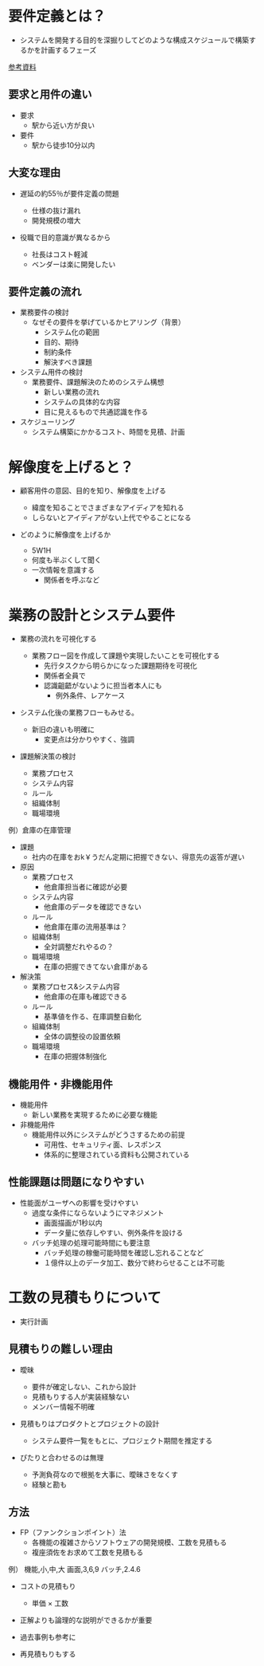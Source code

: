 # 要件定義とは？
- システムを開発する目的を深掘りしてどのような構成スケジュールで構築するかを計画するフェーズ

[参考資料](https://www.youtube.com/watch?v=HNBQKYB4ie0)
## 要求と用件の違い
- 要求
  - 駅から近い方が良い
- 要件
  - 駅から徒歩10分以内

## 大変な理由
- 遅延の約55％が要件定義の問題
  - 仕様の抜け漏れ
  - 開発規模の増大

- 役職で目的意識が異なるから
  - 社長はコスト軽減
  - ベンダーは楽に開発したい

## 要件定義の流れ
- 業務要件の検討
  - なぜその要件を挙げているかヒアリング（背景）
    - システム化の範囲
    - 目的、期待
    - 制約条件
    - 解決すべき課題
- システム用件の検討
  - 業務要件、課題解決のためのシステム構想
    - 新しい業務の流れ
    - システムの具体的な内容
    - 目に見えるもので共通認識を作る
- スケジューリング
  - システム構築にかかるコスト、時間を見積、計画

# 解像度を上げると？
- 顧客用件の意図、目的を知り、解像度を上げる
  - 緯度を知ることでさまざまなアイディアを知れる
  - しらないとアイディアがない上代でやることになる


- どのように解像度を上げるか
  - 5W1H
  - 何度も半ぶくして聞く
  - 一次情報を意識する
    - 関係者を呼ぶなど

# 業務の設計とシステム要件

- 業務の流れを可視化する
  - 業務フロー図を作成して課題や実現したいことを可視化する
    - 先行タスクから明らかになった課題期待を可視化
    - 関係者全員で
    - 認識齟齬がないように担当者本人にも
      - 例外条件、レアケース

- システム化後の業務フローもみせる。  
  - 新旧の違いも明確に
    - 変更点は分かりやすく、強調

- 課題解決策の検討
  - 業務プロセス
  - システム内容
  - ルール
  - 組織体制
  - 職場環境

例）倉庫の在庫管理
- 課題
  - 社内の在庫をおk￥うだん定期に把握できない、得意先の返答が遅い
- 原因  
  - 業務プロセス
    - 他倉庫担当者に確認が必要
  - システム内容
    - 他倉庫のデータを確認できない
  - ルール
    - 他倉庫在庫の流用基準は？
  - 組織体制
    - 全対調整だれやるの？
  - 職場環境
    - 在庫の把握できてない倉庫がある
- 解決策
  - 業務プロセス&システム内容
    - 他倉庫の在庫も確認できる
  - ルール
    - 基準値を作る、在庫調整自動化
  - 組織体制
    - 全体の調整役の設置依頼
  - 職場環境
    - 在庫の把握体制強化

## 機能用件・非機能用件
- 機能用件
  - 新しい業務を実現するために必要な機能
- 非機能用件
  - 機能用件以外にシステムがどうさするための前提
    - 可用性、セキュリティ面、レスポンス
    - 体系的に整理されている資料も公開されている

## 性能課題は問題になりやすい
- 性能面がユーザへの影響を受けやすい
  - 過度な条件にならないようにマネジメント
    - 画面描画が1秒以内
    - データ量に依存しやすい、例外条件を設ける
  - バッチ処理の処理可能時間にも要注意
    - バッチ処理の稼働可能時間を確認し忘れることなど
    - １億件以上のデータ加工、数分で終わらせることは不可能

# 工数の見積もりについて
- 実行計画

## 見積もりの難しい理由
- 曖昧
  - 要件が確定しない、これから設計
  - 見積もりする人が実装経験ない
  - メンバー情報不明確

- 見積もりはプロダクトとプロジェクトの設計
  - システム要件一覧をもとに、プロジェクト期間を推定する
- ぴたりと合わせるのは無理
  - 予測負荷なので根拠を大事に、曖昧さをなくす
  - 経験と勘も

## 方法
- FP（ファンクションポイント）法
  - 各機能の複雑さからソフトウェアの開発規模、工数を見積もる
  - 複座須佐をお求めて工数を見積もる

例）
機能,小,中,大
画面,3,6,9
バッチ,2.4.6

- コストの見積もり
  - 単価 × 工数

- 正解よりも論理的な説明ができるかが重要
- 過去事例も参考に
- 再見積もりもする